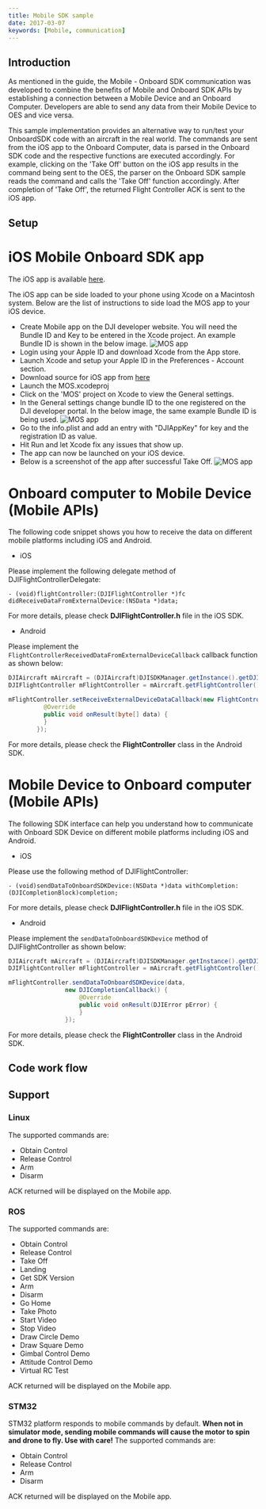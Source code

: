 ```yaml
---
title: Mobile SDK sample
date: 2017-03-07
keywords: [Mobile, communication]
---
```


## Introduction

As mentioned in the guide, the Mobile - Onboard SDK communication was developed to combine the benefits of Mobile and Onboard SDK APIs by establishing a connection between a Mobile Device and an Onboard Computer. Developers are able to send any data from their Mobile Device to OES and vice versa.

This sample implementation provides an alternative way to run/test your OnboardSDK code with an aircraft in the real world. The commands are sent from the iOS app to the Onboard Computer, data is parsed in the Onboard SDK code and the respective functions are executed accordingly. For example, clicking on the 'Take Off' button on the iOS app results in the command being sent to the OES, the parser on the Onboard SDK sample reads the command and calls the 'Take Off' function accordingly. After completion of 'Take Off', the returned Flight Controller ACK is sent to the iOS app.

## Setup

# iOS Mobile Onboard SDK app
 
The iOS app is available [here](https://github.com/dji-sdk/Mobile-OSDK-iOS-App).

The iOS app can be side loaded to your phone using Xcode on a Macintosh system. Below are the list of instructions to side load the MOS app to your iOS device. 

- Create Mobile app on the DJI developer website. You will need the Bundle ID and Key to be entered in the Xcode project. An example Bundle ID is shown in the below image. 
![MOS app](../../images/common/createApp.png)
- Login using your Apple ID and download Xcode from the App store. 
- Launch Xcode and setup your Apple ID in the Preferences - Account section. 
- Download source for iOS app from [here](https://github.com/dji-sdk/Mobile-OSDK-iOS-App)
- Launch the MOS.xcodeproj 
- Click on the 'MOS' project on Xcode to view the General settings. 
- In the General settings change bundle ID to the one registered on the DJI developer portal. In the below image, the same example Bundle ID is being used. 
![MOS app](../../images/common/bundleID.png)
- Go to the info.plist and add an entry with "DJIAppKey" for key and the registration ID as value. 
- Hit Run and let Xcode fix any issues that show up. 
- The app can now be launched on your iOS device. 
- Below is a screenshot of the app after successful Take Off. 
![MOS app](../../images/common/MOSDKApp.jpg)

# Onboard computer to Mobile Device (Mobile APIs)

The following code snippet shows you how to receive the data on different mobile platforms including iOS and Android.

- iOS

Please implement the following delegate method of DJIFlightControllerDelegate:

~~~objc
- (void)flightController:(DJIFlightController *)fc didReceiveDataFromExternalDevice:(NSData *)data;
~~~

For more details, please check **DJIFlightController.h** file in the iOS SDK.

- Android

Please implement the `FlightControllerReceivedDataFromExternalDeviceCallback` callback function as shown below:

~~~java
DJIAircraft mAircraft = (DJIAircraft)DJISDKManager.getInstance().getDJIProduct();
DJIFlightController mFlightController = mAircraft.getFlightController();

mFlightController.setReceiveExternalDeviceDataCallback(new FlightControllerReceivedDataFromExternalDeviceCallback() {         
          @Override
          public void onResult(byte[] data) {
          }
        });
~~~

For more details, please check the **FlightController** class in the Android SDK.

# Mobile Device to Onboard computer (Mobile APIs)

The following SDK interface can help you understand how to communicate with Onboard SDK Device on different mobile platforms including iOS and Android.

- iOS

Please use the following method of DJIFlightController:

~~~objc
- (void)sendDataToOnboardSDKDevice:(NSData *)data withCompletion:(DJICompletionBlock)completion;
~~~

For more details, please check **DJIFlightController.h** file in the iOS SDK.

- Android

Please implement the `sendDataToOnboardSDKDevice` method of DJIFlightController as shown below:

~~~java
DJIAircraft mAircraft = (DJIAircraft)DJISDKManager.getInstance().getDJIProduct();
DJIFlightController mFlightController = mAircraft.getFlightController();

mFlightController.sendDataToOnboardSDKDevice(data,
                new DJICompletionCallback() {
                    @Override
                    public void onResult(DJIError pError) {
                    }
                });
~~~

For more details, please check the **FlightController** class in the Android SDK. 

## Code work flow



## Support

### Linux 

The supported commands are: 

* Obtain Control
* Release Control  
* Arm
* Disarm 

ACK returned will be displayed on the Mobile app. 


### ROS

The supported commands are:  

* Obtain Control
* Release Control 
* Take Off 
* Landing 
* Get SDK Version
* Arm
* Disarm 
* Go Home
* Take Photo 
* Start Video
* Stop Video 
* Draw Circle Demo 
* Draw Square Demo 
* Gimbal Control Demo 
* Attitude Control Demo 
* Virtual RC Test 

ACK returned will be displayed on the Mobile app.


### STM32

STM32 platform responds to mobile commands by default. **When not in simulator mode, sending mobile commands will cause the motor to spin and drone to fly. Use with care!** The supported commands are: 

* Obtain Control
* Release Control
* Arm
* Disarm

ACK returned will be displayed on the Mobile app.
